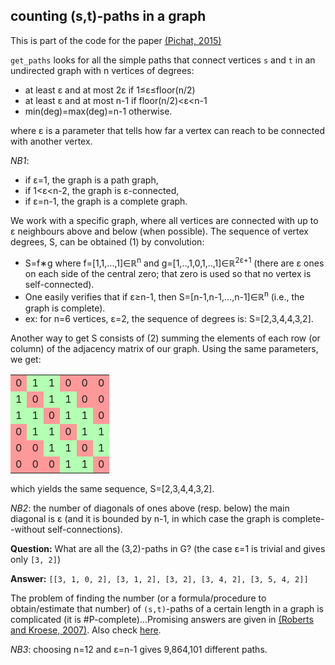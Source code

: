 ## counting (s,t)-paths in a graph

This is part of the code for the paper [(Pichat, 2015)](http://discovery.ucl.ac.uk/1468614/3/ISBI2015_tig.pdf)

`get_paths` looks for all the simple paths that connect vertices `s` and `t` in an undirected graph with n vertices of degrees:
 - at least &epsilon; and at most 2&epsilon; if 1&le;&epsilon;&le;floor(n/2) 
 - at least &epsilon; and at most n-1 if floor(n/2)&lt;&epsilon;&lt;n-1
 - min(deg)=max(deg)=n-1 otherwise. 

where &epsilon; is a parameter that tells how far a vertex can reach to be connected with another vertex.

_NB1_: 
 - if &epsilon;=1, the graph is a path graph,
 - if 1&lt;&epsilon;&lt;n-2, the graph is &epsilon;-connected,
 - if &epsilon;=n-1, the graph is a complete graph.

We work with a specific graph, where all vertices are connected with up to &epsilon; neighbours above and below (when possible). The sequence of vertex degrees, S, can be obtained (1) by convolution: 
 - S=f&lowast;g where f=[1,1,...,1]&isin;&Ropf;<sup>n</sup> and g=[1,..,1,0,1,..,1]&isin;&Ropf;<sup>2&epsilon;+1</sup> (there are &epsilon; ones on each side of the central zero; that zero is used so that no vertex is self-connected). 
 - One easily verifies that if &epsilon;&ge;n-1, then S=[n-1,n-1,...,n-1]&isin;&Ropf;<sup>n</sup> (i.e., the graph is complete).
 - ex: for n=6 vertices, &epsilon;=2, the sequence of degrees is: S=[2,3,4,4,3,2].

Another way to get S consists of (2) summing the elements of each row (or column) of the adjacency matrix of our graph. Using the same parameters, we get:
<table>
  <tr> <td bgcolor="#ff9999">0</td> <td bgcolor="#b3ffb3">1</td> <td bgcolor="#b3ffb3">1</td> <td bgcolor="#ff9999">0</td> <td bgcolor="#ff9999">0</td> <td bgcolor="#ff9999">0</td> </tr>
  <tr> <td bgcolor="#b3ffb3">1</td> <td bgcolor="#ff9999">0</td> <td bgcolor="#b3ffb3">1</td> <td bgcolor="#b3ffb3">1</td> <td bgcolor="#ff9999">0</td> <td bgcolor="#ff9999">0</td> </tr>
  <tr> <td bgcolor="#b3ffb3">1</td> <td bgcolor="#b3ffb3">1</td> <td bgcolor="#ff9999">0</td> <td bgcolor="#b3ffb3">1</td> <td bgcolor="#b3ffb3">1</td> <td bgcolor="#ff9999">0</td> </tr>
  <tr> <td bgcolor="#ff9999">0</td> <td bgcolor="#b3ffb3">1</td> <td bgcolor="#b3ffb3">1</td> <td bgcolor="#ff9999">0</td> <td bgcolor="#b3ffb3">1</td> <td bgcolor="#b3ffb3">1</td> </tr>
  <tr> <td bgcolor="#ff9999">0</td> <td bgcolor="#ff9999">0</td> <td bgcolor="#b3ffb3">1</td> <td bgcolor="#b3ffb3">1</td> <td bgcolor="#ff9999">0</td> <td bgcolor="#b3ffb3">1</td>  </tr>
  <tr> <td bgcolor="#ff9999">0</td> <td bgcolor="#ff9999">0</td> <td bgcolor="#ff9999">0</td> <td bgcolor="#b3ffb3">1</td> <td bgcolor="#b3ffb3">1</td> <td bgcolor="#ff9999">0</td> </tr>
</table> 

which yields the same sequence, S=[2,3,4,4,3,2].

_NB2_: the number of diagonals of ones above (resp. below) the main diagonal is &epsilon; (and it is bounded by n-1, in which case the graph is complete--without self-connections).

__Question:__ What are all the (3,2)-paths in G? (the case &epsilon;=1 is trivial and gives only `[3, 2]`)

__Answer:__ `[[3, 1, 0, 2], [3, 1, 2], [3, 2], [3, 4, 2], [3, 5, 4, 2]]`

The problem of finding the number (or a formula/procedure to obtain/estimate that number) of `(s,t)`-paths of a certain length in a graph is complicated (it is \#P-complete)...Promising answers are given in [(Roberts and Kroese, 2007)](https://people.smp.uq.edu.au/DirkKroese/ps/robkro_rev.pdf). Also check [here](http://citeseerx.ist.psu.edu/viewdoc/download;jsessionid=EC4731136167A4EB6D39E68680065D4B?doi=10.1.1.156.345&rep=rep1&type=pdf).

_NB3_: choosing n=12 and &epsilon;=n-1 gives 9,864,101 different paths.